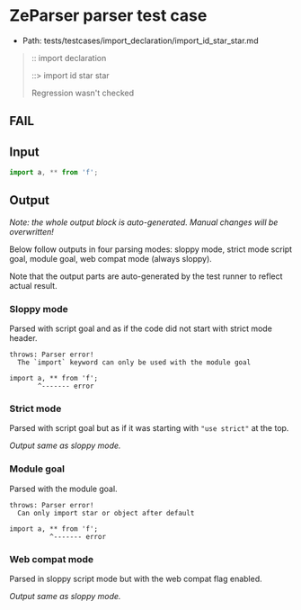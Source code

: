 # ZeParser parser test case

- Path: tests/testcases/import_declaration/import_id_star_star.md

> :: import declaration
>
> ::> import id star star
>
> Regression wasn't checked

## FAIL

## Input

`````js
import a, ** from 'f';
`````

## Output

_Note: the whole output block is auto-generated. Manual changes will be overwritten!_

Below follow outputs in four parsing modes: sloppy mode, strict mode script goal, module goal, web compat mode (always sloppy).

Note that the output parts are auto-generated by the test runner to reflect actual result.

### Sloppy mode

Parsed with script goal and as if the code did not start with strict mode header.

`````
throws: Parser error!
  The `import` keyword can only be used with the module goal

import a, ** from 'f';
       ^------- error
`````

### Strict mode

Parsed with script goal but as if it was starting with `"use strict"` at the top.

_Output same as sloppy mode._

### Module goal

Parsed with the module goal.

`````
throws: Parser error!
  Can only import star or object after default

import a, ** from 'f';
          ^------- error
`````


### Web compat mode

Parsed in sloppy script mode but with the web compat flag enabled.

_Output same as sloppy mode._

